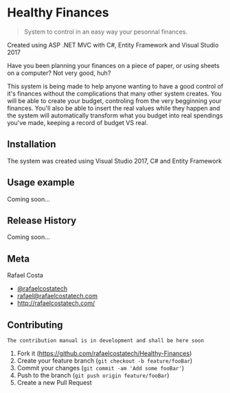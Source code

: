 # Healthy Finances
> System to control in an easy way your pesonnal finances. 

Created using ASP .NET MVC with C#, Entity Framework and Visual Studio 2017

Have you been planning your finances on a piece of paper, or using sheets on a computer? Not very good, huh?

This system is being made to help anyone wanting to have a good control of it's finances without the complications that many other system creates. 
You will be able to create your budget, controling from the very begginning your finances. You'll also be able to insert the real values while they happen and 
the system will automatically transform what you budget into real spendings you've made, keeping a record of budget VS real.  


## Installation

The system was created using Visual Studio 2017, C# and Entity Framework

## Usage example

Coming soon...

## Release History

Coming soon...
## Meta

Rafael Costa 
* [@rafaelcostatech](https://twitter.com/@rafaelcostatech)
* rafael@rafaelcostatech.com
* http://rafaelcostatech.com/



## Contributing
	The contribution manual is in development and shall be here soon

1. Fork it (https://github.com/rafaelcostatech/Healthy-Finances)
2. Create your feature branch (`git checkout -b feature/fooBar`)
3. Commit your changes (`git commit -am 'Add some fooBar'`)
4. Push to the branch (`git push origin feature/fooBar`)
5. Create a new Pull Request

